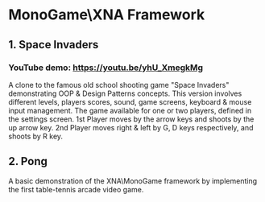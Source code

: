 # MonoGame\XNA Framework
## 1. Space Invaders
### YouTube demo: https://youtu.be/yhU_XmegkMg

A clone to the famous old school shooting game "Space Invaders" demonstrating OOP & Design Patterns concepts.
This version involves different levels, players scores, sound, game screens, keyboard & mouse input management.
The game available for one or two players, defined in the settings screen.
1st Player moves by the arrow keys and shoots by the up arrow key.
2nd Player moves right & left by G, D keys respectively, and shoots by R key.


## 2. Pong
A basic demonstration of the XNA\MonoGame framework by implementing the first table-tennis arcade video game.
